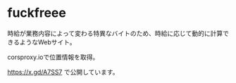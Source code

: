 # fuckfreee
時給が業務内容によって変わる特異なバイトのため、時給に応じて動的に計算できるようなWebサイト。

corsproxy.ioで位置情報を取得。

https://x.gd/A7SS7 で公開しています。
